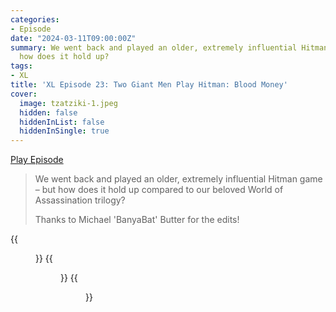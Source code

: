 ```yaml
---
categories:
- Episode
date: "2024-03-11T09:00:00Z"
summary: We went back and played an older, extremely influential Hitman game – but
  how does it hold up?
tags:
- XL
title: 'XL Episode 23: Two Giant Men Play Hitman: Blood Money'
cover: 
  image: tzatziki-1.jpeg
  hidden: false
  hiddenInList: false
  hiddenInSingle: true
---
```


[Play Episode](https://www.patreon.com/posts/xl-episode-23-100145799)
> We went back and played an older, extremely influential Hitman game – but how does it hold up compared to our beloved World of Assassination trilogy?
>
> Thanks to Michael 'BanyaBat' Butter for the edits!

{{<figure 
    src="blood-money-prep.jpeg" 
    alt="Blood Money Prep" >}}
{{<figure 
    src="tzatziki-1.jpeg" 
    alt="Tzatziki" >}}
{{<figure 
    src="tzatziki-2.jpeg" 
    alt="Tzatziki" >}}